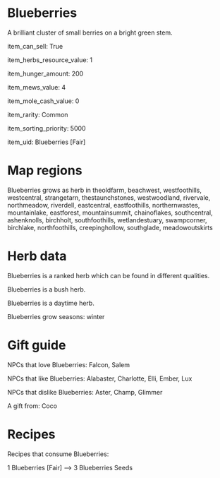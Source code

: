 # Blueberries

A brilliant cluster of small berries on a bright green stem.

item_can_sell: True

item_herbs_resource_value: 1

item_hunger_amount: 200

item_mews_value: 4

item_mole_cash_value: 0

item_rarity: Common

item_sorting_priority: 5000

item_uid: Blueberries [Fair]

# Map regions

Blueberries grows as herb in theoldfarm, beachwest, westfoothills, westcentral, strangetarn, thestaunchstones, westwoodland, rivervale, northmeadow, riverdell, eastcentral, eastfoothills, northernwastes, mountainlake, eastforest, mountainsummit, chainoflakes, southcentral, ashenknolls, birchholt, southfoothills, wetlandestuary, swampcorner, birchlake, northfoothills, creepinghollow, southglade, meadowoutskirts

# Herb data

Blueberries is a ranked herb which can be found in different qualities.

Blueberries is a bush herb.

Blueberries is a daytime herb.

Blueberries grow seasons: winter

# Gift guide

NPCs that love Blueberries: Falcon, Salem

NPCs that like Blueberries: Alabaster, Charlotte, Elli, Ember, Lux

NPCs that dislike Blueberries: Aster, Champ, Glimmer

A gift from: Coco

# Recipes

Recipes that consume Blueberries:

1 Blueberries [Fair] --> 3 Blueberries Seeds
